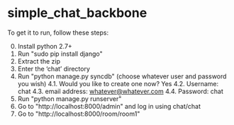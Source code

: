 simple_chat_backbone
====================

To get it to run, follow these steps:

0. Install python 2.7+
1. Run "sudo pip install django"
2. Extract the zip
3. Enter the ‘chat’ directory
4. Run "python manage.py syncdb" (choose whatever user and password you wish)
	4.1. Would you like to create one now? Yes
	4.2. Username: chat
	4.3. email address: whatever@whatever.com
	4.4. Password: chat
5. Run "python manage.py runserver"
6. Go to "http://localhost:8000/admin" and log in using chat/chat
7. Go to "http://localhost:8000/room/room1"
